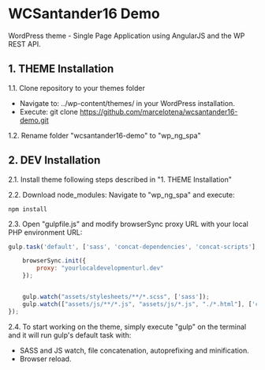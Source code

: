 # WCSantander16 Demo
WordPress theme - Single Page Application using AngularJS and the WP REST API.

## 1. THEME Installation
1.1. Clone repository to your themes folder
- Navigate to: ../wp-content/themes/ in your WordPress installation.
- Execute: git clone https://github.com/marcelotena/wcsantander16-demo.git

1.2. Rename folder "wcsantander16-demo" to "wp_ng_spa"

## 2. DEV Installation
2.1. Install theme following steps described in "1. THEME Installation"

2.2. Download node_modules: Navigate to "wp_ng_spa" and execute:
```
npm install
```

2.3. Open "gulpfile.js" and modify browserSync proxy URL with your local PHP environment URL:
```JavaScript
gulp.task('default', ['sass', 'concat-dependencies', 'concat-scripts'], function () {

    browserSync.init({
        proxy: "yourlocaldevelopmenturl.dev"
    });


    gulp.watch("assets/stylesheets/**/*.scss", ['sass']);
    gulp.watch(["assets/js/**/*.js", "assets/js/*.js", "./*.html"], ['concat-scripts', 'reload']);
});
````

2.4. To start working on the theme, simply execute "gulp" on the terminal and it will run gulp's default task with:
- SASS and JS watch, file concatenation, autoprefixing and minification.
- Browser reload.
